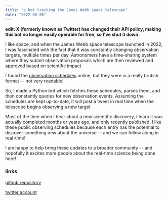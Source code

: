 ```yaml
---
title: "a bot tracking the James Webb space telescope"
date: "2022-08-06"
---
```

**edit: X (formerly known as Twitter) has changed their API policy, making this bot no longer easily operable for free, so I've shut it down.**

I like space, and when the James Webb space telescope launched in 2022, I was fascinated with the fact that it was constantly changing observation targets, multiple times per day. Astronomers have a time-sharing system where they submit observation proposals which are then reviewed and approved based on scientific impact

I found the [observation schedules](https://www.stsci.edu/jwst/science-execution/observing-schedules) online, but they were in a really brutish format -- not very readable!

So, I made a Python bot which fetches these schedules, parses them, and then constantly queries for new observation events. Assuming the schedules are kept up-to-date, it will post a tweet in real time when the telescope begins observing a new target

Most of the time when I hear about a new scientific discovery, I learn it was actually completed months or years ago, and only recently published. I like these public observing schedules because each entry has the potential to discover something new about the universe -- and we can follow along in real-time!
      
I am happy to help bring these updates to a broader community -- and hopefully it excites more people about the real-time science being done here!

### links 
[github repository](https://github.com/mataslauzadis/JWST-Observations)

[twitter account](https://twitter.com/JWSTObservation)